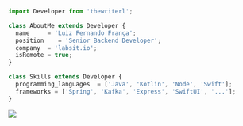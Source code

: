 ```js
import Developer from 'thewriterl';

class AboutMe extends Developer {
  name     = 'Luiz Fernando França';
  position    = 'Senior Backend Developer';
  company  = 'labsit.io';
  isRemote = true;
}

class Skills extends Developer {
  programming_languages  = ['Java', 'Kotlin', 'Node', 'Swift'];
  frameworks = ['Spring', 'Kafka', 'Express', 'SwiftUI', '...'];
}
```

<p align="left">

  <a href="#" alt="Linkedin">
  <img src="https://img.shields.io/badge/-Linkedin-0e76a8?style=flat-square&logo=Linkedin&logoColor=white&link=https://www.linkedin.com/in/thewriterl" /></a>

</p>  
